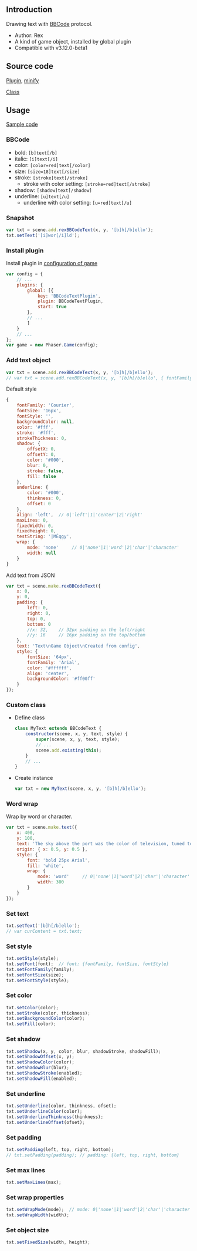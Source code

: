 ## Introduction

Drawing text with [BBCode](https://en.wikipedia.org/wiki/BBCode) protocol.

- Author: Rex
- A kind of game object, installed by global plugin
- Compatible with v3.12.0-beta1

## Source code

[Plugin](https://github.com/rexrainbow/phaser3-rex-notes/blob/master/plugins/bbcodetext-plugin.js), [minify](https://github.com/rexrainbow/phaser3-rex-notes/blob/master/plugins/dist/rexbbcodetextplugin.min.js)

[Class](https://github.com/rexrainbow/phaser3-rex-notes/blob/master/plugins/bbcodetext.js)

## Usage

[Sample code](https://github.com/rexrainbow/phaser3-rex-notes/tree/master/examples/bbcodetext)

### BBCode

- bold: `[b]text[/b]`
- italic: `[i]text[/i]`
- color: `[color=red]text[/color]`
- size: `[size=18]text[/size]`
- stroke: `[stroke]text[/stroke]`
    - stroke with color setting: `[stroke=red]text[/stroke]`
- shadow: `[shadow]text[/shadow]`
- underline: `[u]text[/u]`
    - underline with color setting: `[u=red]text[/u]`

### Snapshot

```javascript
var txt = scene.add.rexBBCodeText(x, y, '[b]h[/b]ello');
txt.setText('[i]wor[/i]ld');
```

### Install plugin

Install plugin in [configuration of game](game.md#configuration)

```javascript
var config = {
    // ...
    plugins: {
        global: [{
            key: 'BBCodeTextPlugin',
            plugin: BBCodeTextPlugin,
            start: true
        },
        // ...
        ]
    }
    // ...
};
var game = new Phaser.Game(config);
```

### Add text object

```javascript
var txt = scene.add.rexBBCodeText(x, y, '[b]h[/b]ello');
// var txt = scene.add.rexBBCodeText(x, y, '[b]h[/b]ello', { fontFamily: 'Arial', fontSize: 64, color: '#00ff00' });
```

Default style

```javascript
{
    fontFamily: 'Courier',
    fontSize: '16px',
    fontStyle: '',
    backgroundColor: null,
    color: '#fff',
    stroke: '#fff',
    strokeThickness: 0,
    shadow: {
        offsetX: 0,
        offsetY: 0,
        color: '#000',
        blur: 0,
        stroke: false,
        fill: false
    },
    underline: {
        color: '#000',
        thinkness: 0,
        offset: 0
    },
    align: 'left',  // 0|'left'|1|'center'|2|'right'
    maxLines: 0,
    fixedWidth: 0,
    fixedHeight: 0,
    testString: '|MÉqgy',
    wrap: {
        mode: 'none'     // 0|'none'|1|'word'|2|'char'|'character'
        width: null
    }
}
```

Add text from JSON

```javascript
var txt = scene.make.rexBBCodeText({
    x: 0,
    y: 0,
    padding: {
        left: 0,
        right: 0,
        top: 0,
        bottom: 0
        //x: 32,    // 32px padding on the left/right
        //y: 16     // 16px padding on the top/bottom
    },
    text: 'Text\nGame Object\nCreated from config',
    style: {
        fontSize: '64px',
        fontFamily: 'Arial',
        color: '#ffffff',
        align: 'center',
        backgroundColor: '#ff00ff'
    }
});
```

### Custom class

- Define class
    ```javascript
    class MyText extends BBCodeText {
        constructor(scene, x, y, text, style) {
            super(scene, x, y, text, style);
            // ...
            scene.add.existing(this);
        }
        // ...
    }
    ```
- Create instance
    ```javascript
    var txt = new MyText(scene, x, y, '[b]h[/b]ello');
    ```

### Word wrap

Wrap by word or character.

```javascript
var txt = scene.make.text({
    x: 400,
    y: 100,
    text: 'The sky above the port was the color of television, tuned to a dead channel.',
    origin: { x: 0.5, y: 0.5 },
    style: {
        font: 'bold 25px Arial',
        fill: 'white',
        wrap: {
            mode: 'word'     // 0|'none'|1|'word'|2|'char'|'character'
            width: 300
        }
    }
});
```

### Set text

```javascript
txt.setText('[b]h[/b]ello');
// var curContent = txt.text;
```

### Set style

```javascript
txt.setStyle(style);
txt.setFont(font);  // font: {fontFamily, fontSize, fontStyle}
txt.setFontFamily(family);
txt.setFontSize(size);
txt.setFontStyle(style);
```

### Set color

```javascript
txt.setColor(color);
txt.setStroke(color, thickness);
txt.setBackgroundColor(color);
txt.setFill(color);
```

### Set shadow

```javascript
txt.setShadow(x, y, color, blur, shadowStroke, shadowFill);
txt.setShadowOffset(x, y);
txt.setShadowColor(color);
txt.setShadowBlur(blur);
txt.setShadowStroke(enabled);
txt.setShadowFill(enabled);
```

### Set underline

```javascript
txt.setUnderline(color, thinkness, ofset);
txt.setUnderlineColor(color);
txt.setUnderlineThinkness(thinkness);
txt.setUnderlineOffset(ofset);
```

### Set padding

```javascript
txt.setPadding(left, top, right, bottom);
// txt.setPadding(padding); // padding: {left, top, right, bottom}
```

### Set max lines

```javascript
txt.setMaxLines(max);
```

### Set wrap properties

```javascript
txt.setWrapMode(mode);  // mode: 0|'none'|1|'word'|2|'char'|'character'
txt.setWrapWidth(width);
```

### Set object size

```javascript
txt.setFixedSize(width, height);
```
